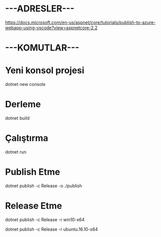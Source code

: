# ---ADRESLER---
https://docs.microsoft.com/en-us/aspnet/core/tutorials/publish-to-azure-webapp-using-vscode?view=aspnetcore-2.2


# ---KOMUTLAR---
# Yeni konsol projesi
dotnet new console

# Derleme
dotnet build

# Çalıştırma
dotnet run

# Publish Etme
dotnet publish -c Release -o ./publish

# Release Etme
dotnet publish -c Release -r win10-x64

dotnet publish -c Release -r ubuntu.16.10-x64


